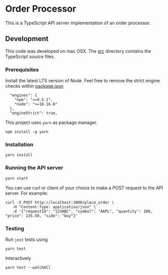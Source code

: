# Order Processor

This is a TypeScript API server implementation of an order processor.

## Development

This code was developed on mac OSX.
The [src](./src/) directory contains the TypeScript source files.

### Prerequisites

Install the latest LTS version of Node. Feel free to remove the strict engine checks within [package.json](./package.json)

```
  "engines": {
    "npm": ">=9.5.1",
    "node": ">=18.16.0"
  },
  "engineStrict": true,
```

This project uses `yarn` as package manager.

```
npm install -g yarn
```

### Installation

```
yarn install
```

### Running the API server

```
yarn start
```

You can use curl or client of your choice to make a POST request to the API server. For example:

```
curl -X POST http://localhost:3000/place_order \
   -H "Content-Type: application/json" \
   -d '{"requestID": "123ABC", "symbol": "AAPL", "quantity": 100, "price": 135.50, "side": "buy"}'
```

### Testing

Run `jest` tests using

```
yarn test
```

Interactively

```
yarn test --watchAll
```
